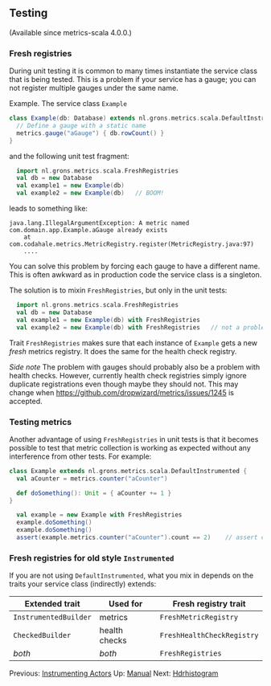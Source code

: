 ## Testing

(Available since metrics-scala 4.0.0.)

### Fresh registries

During unit testing it is common to many times instantiate the service class that is being tested. This is a problem
if your service has a gauge; you can not register multiple gauges under the same name.

Example. The service class `Example`

```scala
class Example(db: Database) extends nl.grons.metrics.scala.DefaultInstrumented {
  // Define a gauge with a static name
  metrics.gauge("aGauge") { db.rowCount() }
}
```

and the following unit test fragment:

```scala
  import nl.grons.metrics.scala.FreshRegistries
  val db = new Database
  val example1 = new Example(db)
  val example2 = new Example(db)   // BOOM!
```

leads to something like:

```
java.lang.IllegalArgumentException: A metric named com.domain.app.Example.aGauge already exists
	at com.codahale.metrics.MetricRegistry.register(MetricRegistry.java:97)
	....
```

You can solve this problem by forcing each gauge to have a different name. This is often awkward as in production
code the service class is a singleton.

The solution is to mixin `FreshRegistries`, but only in the unit tests:

```scala
  import nl.grons.metrics.scala.FreshRegistries
  val db = new Database
  val example1 = new Example(db) with FreshRegistries
  val example2 = new Example(db) with FreshRegistries   // not a problem because a different metrics registry is used
```

Trait `FreshRegistries` makes sure that each instance of `Example` gets a new *fresh* metrics registry. It does the
same for the health check registry.

*Side note* The problem with gauges should probably also be a problem with health checks. However, currently health
check registries simply ignore duplicate registrations even though maybe they should not. This may change when
https://github.com/dropwizard/metrics/issues/1245 is accepted.

### Testing metrics

Another advantage of using `FreshRegistries` in unit tests is that it becomes possible to test that metric collection
is working as expected without any interference from other tests. For example:

```scala
class Example extends nl.grons.metrics.scala.DefaultInstrumented {
  val aCounter = metrics.counter("aCounter")

  def doSomething(): Unit = { aCounter += 1 } 
}
```

```scala
  val example = new Example with FreshRegistries
  example.doSomething()
  example.doSomething()
  assert(example.metrics.counter("aCounter").count == 2)    // assert counter was updated correctly
```

### Fresh registries for old style `Instrumented`

If you are not using `DefaultInstrumented`, what you mix in depends on the traits your service class (indirectly)
extends:

Extended trait        | Used for      | Fresh registry trait
--------------------- | ------------- | -----------------------------
`InstrumentedBuilder` | metrics       | `FreshMetricRegistry`
`CheckedBuilder`      | health checks | `FreshHealthCheckRegistry`
*both*                | *both*        | `FreshRegistries`


Previous: [Instrumenting Actors](Actors.md) Up: [Manual](Manual.md) Next: [Hdrhistogram](Hdrhistogram.md)

